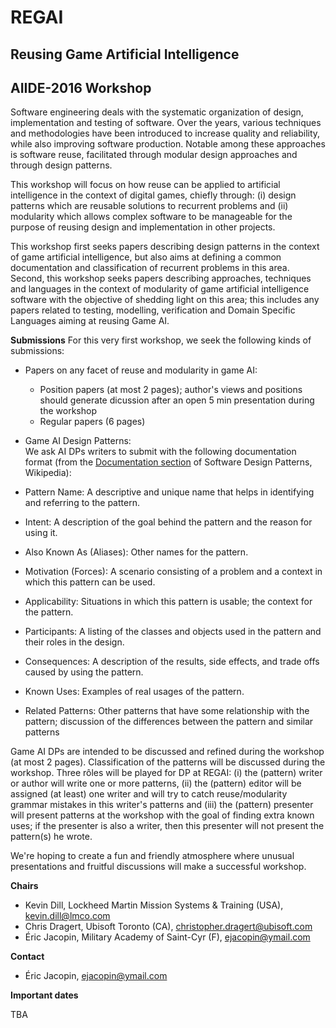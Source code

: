 # REGAI
## Reusing Game Artificial Intelligence
## AIIDE-2016 Workshop

Software engineering deals with the systematic organization of design, implementation and testing of software.
Over the years, various techniques and methodologies have been introduced to increase quality and reliability, while also improving software production.
Notable among these approaches is software reuse, facilitated through modular design approaches and through design patterns.

This workshop will focus on how reuse can be applied to artificial intelligence in the context of digital games, chiefly through:
(i) design patterns which are reusable solutions to recurrent problems and (ii) modularity which allows complex software to be manageable for the purpose of reusing design and implementation in other projects.

This workshop first seeks papers describing design patterns in the context of game artificial intelligence,
but also aims at defining a common documentation and classification of recurrent problems in this area.
Second, this workshop seeks papers describing approaches, techniques and languages in the context of modularity of game artificial intelligence software with the objective of shedding light on this area;
this includes any papers related to testing, modelling, verification and Domain Specific Languages aiming at reusing Game AI.

**Submissions**
For this very first workshop, we seek the following kinds of submissions:  
*   Papers on any facet of reuse and modularity in game AI:
     * Position papers (at most 2 pages); author's views and positions should generate dicussion after an open 5 min presentation during the workshop
     * Regular papers (6 pages)
*   Game AI Design Patterns:  
We ask AI DPs writers to submit with the following documentation format (from the [Documentation section](https://en.wikipedia.org/wiki/Software_design_pattern#Documentation)
of Software Design Patterns, Wikipedia):  

  *  Pattern Name: A descriptive and unique name that helps in identifying and referring to the pattern.
  *  Intent: A description of the goal behind the pattern and the reason for using it.
  *  Also Known As (Aliases): Other names for the pattern.
  *  Motivation (Forces): A scenario consisting of a problem and a context in which this pattern can be used.
  *  Applicability: Situations in which this pattern is usable; the context for the pattern.
  *  Participants: A listing of the classes and objects used in the pattern and their roles in the design.
  *  Consequences: A description of the results, side effects, and trade offs caused by using the pattern.
  *  Known Uses: Examples of real usages of the pattern.
  *  Related Patterns: Other patterns that have some relationship with the pattern; discussion of the differences between the pattern and similar patterns

Game AI DPs are intended to be discussed and refined during the workshop (at most 2 pages). Classification of the patterns will be discussed during the workshop.
Three rôles will be played for DP at REGAI: (i) the (pattern) writer or author will write one or more patterns,
(ii) the (pattern) editor will be assigned (at least) one writer and will try to catch reuse/modularity grammar mistakes in this writer's patterns
and (iii) the (pattern) presenter will present patterns at the workshop with the goal of finding extra known uses; if the presenter is also a writer,
then this presenter will not present the pattern(s) he wrote.

We're hoping to create a fun and friendly atmosphere where unusual presentations and fruitful discussions will make a successful workshop.

**Chairs**
* Kevin Dill, Lockheed Martin Mission Systems & Training (USA), kevin.dill@lmco.com
* Chris Dragert, Ubisoft Toronto (CA), christopher.dragert@ubisoft.com
* Éric Jacopin, Military Academy of Saint-Cyr (F), ejacopin@ymail.com

**Contact**
* Éric Jacopin, ejacopin@ymail.com

**Important dates**

TBA
